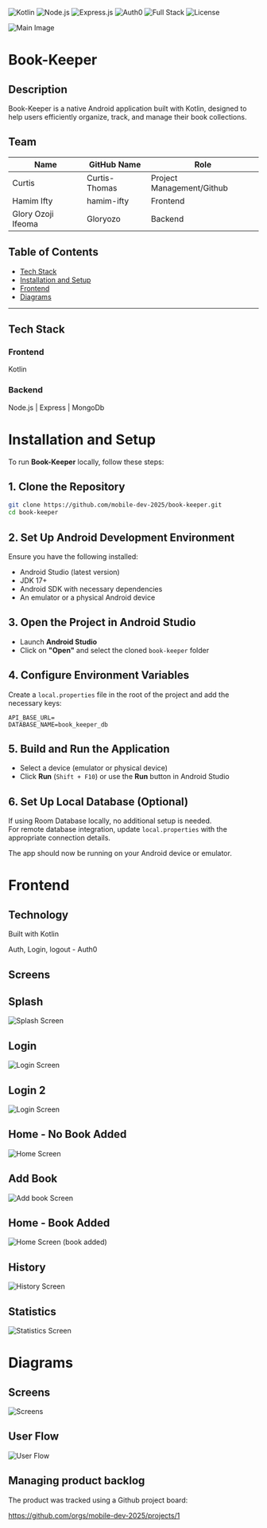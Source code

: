 ![Kotlin](https://img.shields.io/badge/Language-Kotlin-7F52FF)
![Node.js](https://img.shields.io/badge/Backend-Node.js-339933)
![Express.js](https://img.shields.io/badge/Framework-Express-000000)
![Auth0](https://img.shields.io/badge/Auth-Auth0-EB5424)
![Full Stack](https://img.shields.io/badge/Full--Stack-Project-28a745)
![License](https://img.shields.io/badge/License-MIT-blue)

![Main Image](/assets/Read-Me-Main.png)

# Book-Keeper

## Description

Book-Keeper is a native Android application built with Kotlin, designed to help users efficiently organize, track, and manage their book collections.

## Team

| Name               | GitHub Name   | Role                      |
| ------------------ | ------------- | ------------------------- |
| Curtis             | Curtis-Thomas | Project Management/Github |
| Hamim Ifty         | hamim-ifty    | Frontend                  |
| Glory Ozoji Ifeoma | Gloryozo      | Backend                   |

## Table of Contents

- [Tech Stack](#tech-stack)
- [Installation and Setup](#installation-and-setup)
- [Frontend](#frontend)
- [Diagrams](#diagrams)

---

## Tech Stack

### Frontend

Kotlin

### Backend

Node.js | Express | MongoDb

# Installation and Setup

To run **Book-Keeper** locally, follow these steps:

## 1. Clone the Repository

```bash
git clone https://github.com/mobile-dev-2025/book-keeper.git
cd book-keeper
```

## 2. Set Up Android Development Environment

Ensure you have the following installed:

- Android Studio (latest version)
- JDK 17+
- Android SDK with necessary dependencies
- An emulator or a physical Android device

## 3. Open the Project in Android Studio

- Launch **Android Studio**
- Click on **"Open"** and select the cloned `book-keeper` folder

## 4. Configure Environment Variables

Create a `local.properties` file in the root of the project and add the necessary keys:

```properties
API_BASE_URL=
DATABASE_NAME=book_keeper_db
```

## 5. Build and Run the Application

- Select a device (emulator or physical device)
- Click **Run** (`Shift + F10`) or use the **Run** button in Android Studio

## 6. Set Up Local Database (Optional)

If using Room Database locally, no additional setup is needed.  
For remote database integration, update `local.properties` with the appropriate connection details.

The app should now be running on your Android device or emulator.

# Frontend

## Technology

Built with Kotlin

Auth, Login, logout - Auth0

## Screens

## Splash

![Splash Screen](/assets/screen/screen-splash.png)

## Login

![Login Screen](/assets/screen/screen-login2.png)

## Login 2

![Login Screen](/assets/screen/screen-login.png)


## Home - No Book Added

![Home Screen](/assets/screen/screen-home-no-book.png)

## Add Book

![Add book Screen](/assets/screen/screen-add-book.png)

## Home - Book Added

![Home Screen (book added)](/assets/screen/screen-home-populated.png)

## History

![History Screen](/assets/screen/screen-history.png)

## Statistics

![Statistics Screen](/assets/screen/screen-statistics.png)


# Diagrams

## Screens

![Screens](/assets/diagrams/diagram-screens.png)


## User Flow

![User Flow](/assets/diagrams/diagram-user-flow.png)

## Managing product backlog

The product was tracked using a Github project board:

https://github.com/orgs/mobile-dev-2025/projects/1

